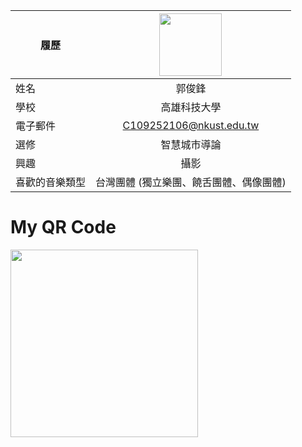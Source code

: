 |      履歷       |<img src="https://memeprod.sgp1.digitaloceanspaces.com/user-resource/124069fd34885ef5f4f102e3e1be1a74.png" width=100 height=100/>|
| ----------------|:-----------------------------:|
|      姓名       |        郭俊鋒                         |
|      學校       |     高雄科技大學                    |
|    電子郵件     |  C109252106@nkust.edu.tw        |
|      選修       |     智慧城市導論                    |
|      興趣       |         攝影                           |
|   喜歡的音樂類型    |  台灣團體 (獨立樂團、饒舌團體、偶像團體)                         |

# My QR Code
<img src="https://s05.calm9.com/qrcode/2024-04/WDMQFEIIM0.png" width=300 height=300/>
